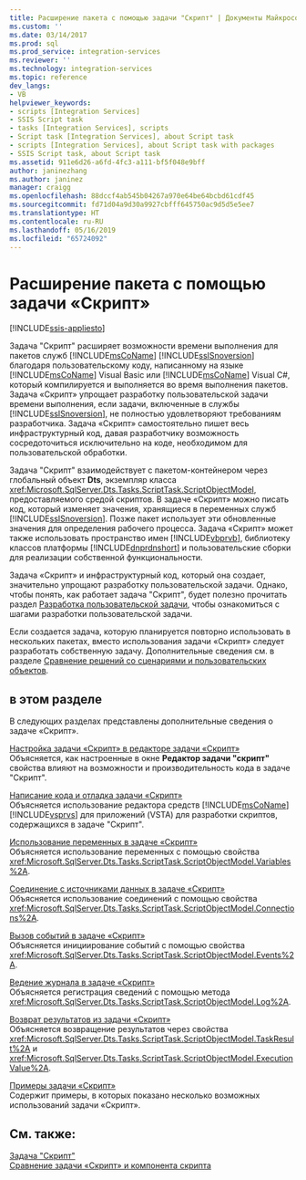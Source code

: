 ```yaml
---
title: Расширение пакета с помощью задачи "Скрипт" | Документы Майкрософт
ms.custom: ''
ms.date: 03/14/2017
ms.prod: sql
ms.prod_service: integration-services
ms.reviewer: ''
ms.technology: integration-services
ms.topic: reference
dev_langs:
- VB
helpviewer_keywords:
- scripts [Integration Services]
- SSIS Script task
- tasks [Integration Services], scripts
- Script task [Integration Services], about Script task
- scripts [Integration Services], about Script task with packages
- SSIS Script task, about Script task
ms.assetid: 911e6d26-a6fd-4fc3-a111-bf5f048e9bff
author: janinezhang
ms.author: janinez
manager: craigg
ms.openlocfilehash: 88dccf4ab545b04267a970e64be64bcbd61cdf45
ms.sourcegitcommit: fd71d04a9d30a9927cbfff645750ac9d5d5e5ee7
ms.translationtype: HT
ms.contentlocale: ru-RU
ms.lasthandoff: 05/16/2019
ms.locfileid: "65724092"
---
```

# <a name="extending-the-package-with-the-script-task"></a>Расширение пакета с помощью задачи «Скрипт»

[!INCLUDE[ssis-appliesto](../../../includes/ssis-appliesto-ssvrpluslinux-asdb-asdw-xxx.md)]


  Задача "Скрипт" расширяет возможности времени выполнения для пакетов служб [!INCLUDE[msCoName](../../../includes/msconame-md.md)] [!INCLUDE[ssISnoversion](../../../includes/ssisnoversion-md.md)] благодаря пользовательскому коду, написанному на языке [!INCLUDE[msCoName](../../../includes/msconame-md.md)] Visual Basic или [!INCLUDE[msCoName](../../../includes/msconame-md.md)] Visual C#, который компилируется и выполняется во время выполнения пакетов. Задача «Скрипт» упрощает разработку пользовательской задачи времени выполнения, если задачи, включенные в службы [!INCLUDE[ssISnoversion](../../../includes/ssisnoversion-md.md)], не полностью удовлетворяют требованиям разработчика. Задача «Скрипт» самостоятельно пишет весь инфраструктурный код, давая разработчику возможность сосредоточиться исключительно на коде, необходимом для пользовательской обработки.  
  
 Задача "Скрипт" взаимодействует с пакетом-контейнером через глобальный объект **Dts**, экземпляр класса <xref:Microsoft.SqlServer.Dts.Tasks.ScriptTask.ScriptObjectModel>, предоставляемого средой скриптов. В задаче «Скрипт» можно писать код, который изменяет значения, хранящиеся в переменных служб [!INCLUDE[ssISnoversion](../../../includes/ssisnoversion-md.md)]. Позже пакет использует эти обновленные значения для определения рабочего процесса. Задача «Скрипт» может также использовать пространство имен [!INCLUDE[vbprvb](../../../includes/vbprvb-md.md)], библиотеку классов платформы [!INCLUDE[dnprdnshort](../../../includes/dnprdnshort-md.md)] и пользовательские сборки для реализации собственной функциональности.  
  
 Задача «Скрипт» и инфраструктурный код, который она создает, значительно упрощают разработку пользовательской задачи. Однако, чтобы понять, как работает задача "Скрипт", будет полезно прочитать раздел [Разработка пользовательской задачи](../../../integration-services/extending-packages-custom-objects/task/developing-a-custom-task.md), чтобы ознакомиться с шагами разработки пользовательской задачи.  
  
 Если создается задача, которую планируется повторно использовать в нескольких пакетах, вместо использования задачи «Скрипт» следует разработать собственную задачу. Дополнительные сведения см. в разделе [Сравнение решений со сценариями и пользовательских объектов](../../../integration-services/extending-packages-scripting/comparing-scripting-solutions-and-custom-objects.md).  
  
## <a name="in-this-section"></a>в этом разделе  
 В следующих разделах представлены дополнительные сведения о задаче «Скрипт».  
  
 [Настройка задачи «Скрипт» в редакторе задачи «Скрипт»](../../../integration-services/extending-packages-scripting/task/configuring-the-script-task-in-the-script-task-editor.md)  
 Объясняется, как настроенные в окне **Редактор задачи "скрипт"** свойства влияют на возможности и производительность кода в задаче "Скрипт".  
  
 [Написание кода и отладка задачи «Скрипт»](../../../integration-services/extending-packages-scripting/task/coding-and-debugging-the-script-task.md)  
 Объясняется использование редактора средств [!INCLUDE[msCoName](../../../includes/msconame-md.md)] [!INCLUDE[vsprvs](../../../includes/vsprvs-md.md)] для приложений (VSTA) для разработки скриптов, содержащихся в задаче "Скрипт".  
  
 [Использование переменных в задаче «Скрипт»](../../../integration-services/extending-packages-scripting/task/using-variables-in-the-script-task.md)  
 Объясняется использование переменных с помощью свойства <xref:Microsoft.SqlServer.Dts.Tasks.ScriptTask.ScriptObjectModel.Variables%2A>.  
  
 [Соединение с источниками данных в задаче «Скрипт»](../../../integration-services/extending-packages-scripting/task/connecting-to-data-sources-in-the-script-task.md)  
 Объясняется использование соединений с помощью свойства <xref:Microsoft.SqlServer.Dts.Tasks.ScriptTask.ScriptObjectModel.Connections%2A>.  
  
 [Вызов событий в задаче «Скрипт»](../../../integration-services/extending-packages-scripting/task/raising-events-in-the-script-task.md)  
 Объясняется инициирование событий с помощью свойства <xref:Microsoft.SqlServer.Dts.Tasks.ScriptTask.ScriptObjectModel.Events%2A>.  
  
 [Ведение журнала в задаче «Скрипт»](../../../integration-services/extending-packages-scripting/task/logging-in-the-script-task.md)  
 Объясняется регистрация сведений с помощью метода <xref:Microsoft.SqlServer.Dts.Tasks.ScriptTask.ScriptObjectModel.Log%2A>.  
  
 [Возврат результатов из задачи «Скрипт»](../../../integration-services/extending-packages-scripting/task/returning-results-from-the-script-task.md)  
 Объясняется возвращение результатов через свойства <xref:Microsoft.SqlServer.Dts.Tasks.ScriptTask.ScriptObjectModel.TaskResult%2A> и <xref:Microsoft.SqlServer.Dts.Tasks.ScriptTask.ScriptObjectModel.ExecutionValue%2A>.  
  
 [Примеры задачи «Скрипт»](../../../integration-services/extending-packages-scripting-task-examples/script-task-examples.md)  
 Содержит примеры, в которых показано несколько возможных использований задачи «Скрипт».  
  
## <a name="see-also"></a>См. также:  
 [Задача "Скрипт"](../../../integration-services/control-flow/script-task.md)   
 [Сравнение задачи «Скрипт» и компонента скрипта](../../../integration-services/extending-packages-scripting/comparing-the-script-task-and-the-script-component.md)  
  
  
